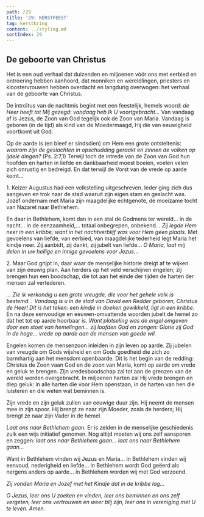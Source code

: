```yaml
---
path: /29
title: '29: KERSTFEEST'
tag: kerstkring
content: ../styling.md
sortIndex: 29
---
```


## De geboorte van Christus

Het is een oud verhaal dat duizenden en miljoenen vóór ons met eerbied en ontroering hebben aanhoord, dat monniken en wereldlingen, priesters en kloostervrouwen hebben overdacht en langdurig overwogen: het verhaal van de geboorte van Christus.

De introïtus van de nachtmis begint met een feestelijk, hemels woord: _de Heer heeft tot Mij gezegd: vandaag heb Ik U voortgebracht..._ Van vandaag af is Jezus, de Zoon van God tegelijk ook de Zoon van Maria. Vandaag is geboren (in de tijd) als kind van de Moedermaagd, Hij die van eeuwigheid voortkomt uit God.

Op de aarde is (en bleef er sindsdien) om Hem een grote ontsteltenis: _waarom zijn de geslachten in opschudding geraakt en zinnen de volken op ijdele dingen?_ (Ps. 2:7,1) Terwijl toch de intrede van de Zoon van God hun hoofden en harten in liefde en dankbaarheid moest boeien, voelen velen zich onrustig en bedreigd. En dat terwijl de Vorst van de vrede op aarde komt...

1\. Keizer Augustus had een volkstelling uitgeschreven. Ieder ging zich dus aangeven en trok naar de stad waaruit zijn eigen stam en geslacht was. Jozef ondernam met Maria zijn maagdelijke echtgenote, de moeizame tocht van Nazaret naar Bethlehem.

En daar in Bethlehem, komt dan in een stal de Godmens ter wereld... in de nacht... in de eenzaamheid,... totaal onbegrepen, onbekend... _Zij legde Hem neer in een kribbe, want in het nachtverblijf was voor Hem geen plaats._ Met gevoelens van liefde, van eerbied, van maagdelijke tederheid legt Maria het kindje neer. Zij aanbidt, zij dankt, zij jubelt van liefde... _O Maria, laat mij delen in uw heilige en innige gevoelens voor Jezus..._

2\. Maar God grijpt in, daar waar de menselijke historie dreigt af te wijken van zijn eeuwig plan. Aan herders op het veld verschijnen engelen; zij brengen hun een boodschap, die tot aan het einde der tijden de harten der mensen zal vertederen.

_... Zie ik verkondig u een grote vreugde, die voor het gehele volk is bestemd... Vandaag is u in de stad van David een Redder geboren, Christus de Heer! Dit is het teken: een kindje in doeken gewikkeld, ligt in een kribbe._ En na deze eenvoudige en eeuwen-omvattende woorden jubelt de hemel zo dat het tot op aarde hoorbaar is. _Want plotseling was de engel omgeven door een stoet van hemelingen... zij loofden God en zongen: Glorie zij God in de hoge... vrede op aarde aan de mensen van goede wil._

Engelen komen de mensenzoon inleiden in zijn leven op aarde. Zij jubelen van vreugde om Gods wijsheid en om Gods goedheid die zich zo barmhartig aan het mensdom openbaarde. Dit is het begin van de redding: Christus de Zoon vaan God en de zoon van Maria, komt op aarde om vrede en geluk te brengen. Zijn vredesboodschap zal tot aan de grenzen van de wereld worden overgebracht. In miljoenen harten zal Hij vrede brengen en diep geluk: in alle harten die voor Hem openstaan, in de harten van hen die luisteren en die weten wat beminnen is.

Zijn vrede en zijn geluk zullen van eeuwige duur zijn. Hij neemt de mensen mee in zijn spoor. Hij brengt ze naar zijn Moeder, zoals de herders; Hij brengt ze naar zijn Vader in de hemel.

_Laat ons naar Bethlehem gaan._ Er is zelden in de menselijke geschiedenis zulk een wijs initiatief genomen. Nog altijd moeten wij ons zelf aansporen en zeggen: _laat ons naar Bethlehem gaan... laat ons naar Bethlehem gaan..._

Want in Bethlehem vinden wij Jezus en Maria... in Bethlehem vinden wij eenvoud, nederigheid en liefde... in Bethlehem wordt God geëerd als nergens anders op aarde... in Bethlehem worden wij met God verzoend.

_Zij vonden Maria en Jozef met het Kindje dat in de kribbe lag..._

_O Jezus, leer ons U zoeken en vinden, leer ons beminnen en ons zelf vergeten, leer ons vertrouwen en weer blij zijn, leer ons in vereniging met U te leven. Amen._

